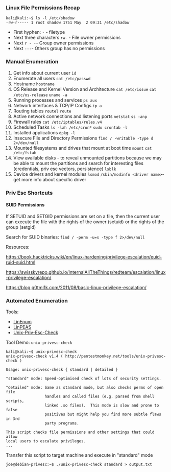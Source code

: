 
### Linux File Permissions Recap

```
kali@kali:~$ ls -l /etc/shadow
-rw-r----- 1 root shadow 1751 May  2 09:31 /etc/shadow
```

- First hyphen: `-` - filetype 
- Next three characters `rw-` - File owner permissions
- Next `r - -`- Group owner permissions
- Next `---`- Others group has no permissions

### Manual Enumeration

1. Get info about current user
	`id`
2. Enumerate all users
    `cat /etc/passwd`
3. Hostname
    `hostname`
4. OS Release and Kernel Version and Architecture
   `cat /etc/issue`
   `cat /etc/os-release`
   `uname -a`
5. Running processes and services
   `ps aux`
6. Network interfaces & TCP/IP Configs
   `ip a`
7. Routing tables
   `routel`
   `route`
8. Active network connections and listening ports 
	`netstat`
	`ss -anp`
9. Firewall rules
	`cat /etc/iptables/rules.v4`
10. Scheduled Tasks
	`ls -lah /etc/cron*`
	`sudo crontab -l`
11. Installed applications
	`dpkg -l`
12. Insecure File and Directory Permissions
	`find / -writable -type d 2>/dev/null`
13. Mounted filesystems and drives that mount at boot time
	`mount`
	`cat /etc/fstab`
14. View available disks - to reveal unmounted partitions because we may be able to mount the partitions and search for interesting files (credentials, priv esc vectors, persistence) 
	`lsblk`
15. Device drivers and kernel modules
    `lsmod`
	`/sbin/modinfo <driver name>`- get more info about specific driver

### Priv Esc Shortcuts

#### SUID Permissions
If SETUID and SETGID permissions are set on a file, then the current user can execute the file with the rights of the owner (setuid) or the rights of the group (setgid)

Search for SUID binaries:
`find / -perm -u=s -type f 2>/dev/null`

Resources:

https://book.hacktricks.wiki/en/linux-hardening/privilege-escalation/euid-ruid-suid.html

https://swisskyrepo.github.io/InternalAllTheThings/redteam/escalation/linux-privilege-escalation/

https://blog.g0tmi1k.com/2011/08/basic-linux-privilege-escalation/


### Automated Enumeration

Tools:
- [LinEnum](https://github.com/rebootuser/LinEnum)
- [LinPEAS](https://github.com/carlospolop/PEASS-ng/tree/master/linPEAS)
- [Unix-Priv-Esc-Check](http://pentestmonkey.net/tools/audit/unix-privesc-check)

Tool Demo: `unix-privesc-check`

```hlt:4
kali@kali:~$ unix-privesc-check
unix-privesc-check v1.4 ( http://pentestmonkey.net/tools/unix-privesc-check )

Usage: unix-privesc-check { standard | detailed }

"standard" mode: Speed-optimised check of lots of security settings.

"detailed" mode: Same as standard mode, but also checks perms of open file
                 handles and called files (e.g. parsed from shell scripts,
                 linked .so files).  This mode is slow and prone to false 
                 positives but might help you find more subtle flaws in 3rd
                 party programs.

This script checks file permissions and other settings that could allow
local users to escalate privileges.
...
```

Transfer this script to target machine and execute in "standard" mode 

```
joe@debian-privesc:~$ ./unix-privesc-check standard > output.txt
```



